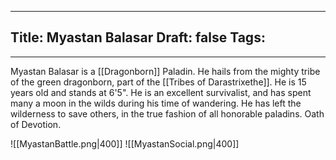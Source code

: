 
---
Title: Myastan Balasar
Draft: false
Tags:
  - 
---

Myastan Balasar is a [[Dragonborn]] Paladin. He hails from the mighty tribe of the green dragonborn, part of the [[Tribes of Darastrixethe]]. He is 15 years old and stands at 6'5". He is an excellent survivalist, and has spent many a moon in the wilds during his time of wandering. He has left the wilderness to save others, in the true fashion of all honorable paladins. Oath of Devotion.


![[MyastanBattle.png|400]]
![[MyastanSocial.png|400]]